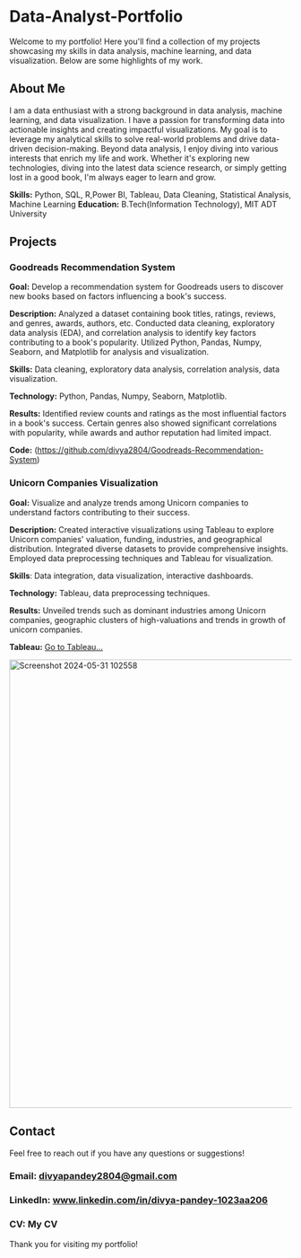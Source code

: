 # Data-Analyst-Portfolio
Welcome to my portfolio! Here you'll find a collection of my projects showcasing my skills in data analysis, machine learning, and data visualization. Below are some highlights of my work.

## About Me
I am a data enthusiast with a strong background in data analysis, machine learning, and data visualization. I have a passion for transforming data into actionable insights and creating impactful visualizations. My goal is to leverage my analytical skills to solve real-world problems and drive data-driven decision-making. Beyond data analysis, I enjoy diving into various interests that enrich my life and work. Whether it's exploring new technologies, diving into the latest data science research, or simply getting lost in a good book, I'm always eager to learn and grow.

**Skills:** Python, SQL, R,Power BI, Tableau, Data Cleaning, Statistical Analysis, Machine Learning
**Education:** B.Tech(Information Technology), MIT ADT University

## Projects
### Goodreads Recommendation System

**Goal:** Develop a recommendation system for Goodreads users to discover new books based on factors influencing a book's success.

**Description:** Analyzed a dataset containing book titles, ratings, reviews, and genres, awards, authors, etc. Conducted data cleaning, exploratory data analysis (EDA), and correlation analysis to identify key factors contributing to a book's popularity. Utilized Python, Pandas, Numpy, Seaborn, and Matplotlib for analysis and visualization.

**Skills:** Data cleaning, exploratory data analysis, correlation analysis, data visualization.

**Technology:** Python, Pandas, Numpy, Seaborn, Matplotlib.

**Results:** Identified review counts and ratings as the most influential factors in a book's success. Certain genres also showed significant correlations with popularity, while awards and author reputation had limited impact.

**Code:** (https://github.com/divya2804/Goodreads-Recommendation-System)

### Unicorn Companies Visualization

**Goal:** Visualize and analyze trends among Unicorn companies to understand factors contributing to their success.

**Description:** Created interactive visualizations using Tableau to explore Unicorn companies' valuation, funding, industries, and geographical distribution. Integrated diverse datasets to provide comprehensive insights. Employed data preprocessing techniques and Tableau for visualization.

**Skills**: Data integration, data visualization, interactive dashboards.

**Technology:** Tableau, data preprocessing techniques.

**Results:** Unveiled trends such as dominant industries among Unicorn companies, geographic clusters of high-valuations and trends in growth of unicorn companies.

**Tableau:** [Go to Tableau...](https://public.tableau.com/app/profile/divya.pandey2770/viz/UnicornCompanies_17171310535160/Dashboard1?publish=yes)

<img width="799" alt="Screenshot 2024-05-31 102558" src="https://github.com/divya2804/Data-Analyst-Portfolio/assets/71580050/f3083d2c-9527-40c5-9137-9e76758671b6">

## Contact
Feel free to reach out if you have any questions or suggestions!

### Email: divyapandey2804@gmail.com

### LinkedIn: www.linkedin.com/in/divya-pandey-1023aa206
### CV: My CV
Thank you for visiting my portfolio!
